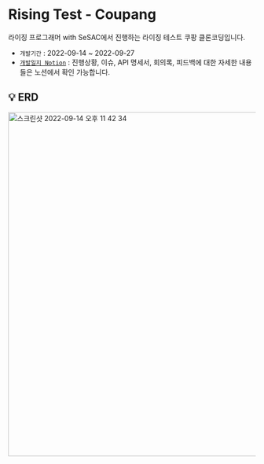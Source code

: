 # Rising Test - Coupang

라이징 프로그래머 with SeSAC에서 진행하는 라이징 테스트 쿠팡 클론코딩입니다.
* ```개발기간``` : 2022-09-14 ~ 2022-09-27
* [```개발일지 Notion```](https://www.notion.so/ae1d6515e6764198a717db8906559ab5) : 진행상황, 이슈, API 명세서, 회의록, 피드백에 대한 자세한 내용들은 노션에서 확인 가능합니다.

## 💡 ERD

<img width="700" alt="스크린샷 2022-09-14 오후 11 42 34" src="https://user-images.githubusercontent.com/97823928/190186344-38f3f2d5-0944-45b1-9f97-dec56ff55fc7.png">

